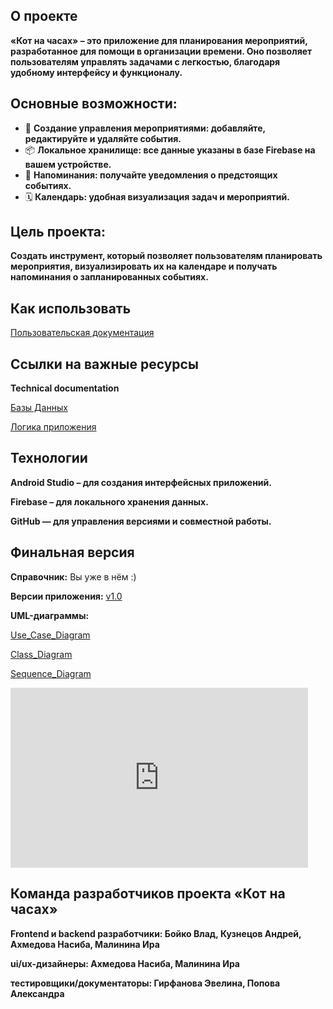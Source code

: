## О проекте
**«Кот на часах» – это приложение для планирования мероприятий, разработанное для помощи в организации времени. Оно позволяет пользователям управлять задачами с легкостью, благодаря удобному интерфейсу и функционалу.**

## Основные возможности:
- 📅 **Создание управления мероприятиями: добавляйте, редактируйте и удаляйте события.**
- 📦 **Локальное хранилище: все данные указаны в базе Firebase на вашем устройстве.** 
- 🔔 **Напоминания: получайте уведомления о предстоящих событиях.**  
- 🗓️ **Календарь: удобная визуализация задач и мероприятий.**

## Цель проекта:
**Создать инструмент, который позволяет пользователям планировать мероприятия, визуализировать их на календаре и получать напоминания о запланированных событиях.**

## Как использовать
[Пользовательская документация](https://github.com/HoshiBlood/Cat_on_clock/tree/main/User%20documentation)
## Ссылки на важные ресурсы
**Technical documentation**

[Базы Данных](https://github.com/HoshiBlood/Cat_on_clock/blob/main/Technical%20documentation/Техническая%20документация%2C%20Базы%20Данных.docx)

[Логика приложения](https://github.com/HoshiBlood/Cat_on_clock/blob/main/Technical%20documentation/Техническая%20документация%2C%20Логика%20приложения.docx)

## Технологии
**Android Studio – для создания интерфейсных приложений.**

**Firebase – для локального хранения данных.**

**GitHub — для управления версиями и совместной работы.**

## Финальная версия 

**Справочник:**
Вы уже в нём :)

**Версии приложения:** [v1.0](https://github.com/HoshiBlood/Cat_on_clock/tree/main/cat_on_clock)

**UML-диаграммы:**

[Use_Case_Diagram](https://github.com/HoshiBlood/Cat_on_clock/blob/main/diagrams/Use_Case_Diagram.drawio.svg) 

[Class_Diagram](https://github.com/HoshiBlood/Cat_on_clock/blob/main/diagrams/Class_Diagram.drawio.svg)

[Sequence_Diagram](https://github.com/HoshiBlood/Cat_on_clock/blob/main/diagrams/Sequence_Diagram.svg)

<iframe src="https://1drv.ms/p/c/e018864272399532/IQSBitK_rRTiQJzA3tcrDHgrAeTpewxfQKRznGi18CeWcbs?em=2&amp;wdAr=1.7777777777777777" width="476px" height="288px" frameborder="0">Это внедренный презентация <a target="_blank" href="https://office.com">Microsoft Office</a> на платформе <a target="_blank" href="https://office.com/webapps">Office</a>.</iframe>

## Команда разработчиков проекта «Кот на часах»
**Frontend и backend разработчики: Бойко Влад, Кузнецов Андрей, Ахмедова Насиба, Малинина Ира​**

**ui/ux-дизайнеры: Ахмедова Насиба, Малинина Ира​**

**тестировщики/документаторы: Гирфанова Эвелина, Попова Александра​**
